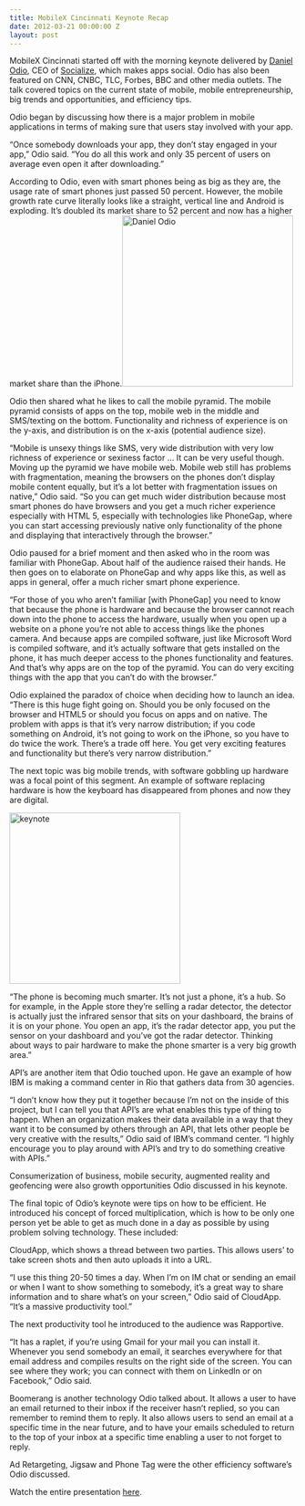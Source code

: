 ```yaml
---
title: MobileX Cincinnati Keynote Recap
date: 2012-03-21 00:00:00 Z
layout: post
---
```

 
<p>MobileX Cincinnati started off with the morning keynote delivered by <a href="http://www.danielodio.com/about-me/" target="_blank">Daniel Odio</a>, CEO of <a href="http://www.getsocialize.com/" target="_blank">Socialize</a>, which makes apps social. Odio has also been featured on CNN, CNBC, TLC, Forbes, BBC and other media outlets. The talk covered topics on the current state of mobile, mobile entrepreneurship, big trends and opportunities, and efficiency tips.</p>
<p>Odio began by discussing how there is a major problem in mobile applications in terms of making sure that users stay involved with your app.</p>
<p>&ldquo;Once somebody downloads your app, they don&rsquo;t stay engaged in your app,&rdquo; Odio said. &ldquo;You do all this work and only 35 percent of users on average even open it after downloading.&rdquo;</p>
<p>According to Odio, even with smart phones being as big as they are, the usage rate of smart phones just passed 50 percent. However, the mobile growth rate curve literally looks like a straight, vertical line and Android is exploding. It&rsquo;s doubled its market share to 52 percent and now has a higher market share than the iPhone.<img alt="Daniel Odio" src="http://farm8.staticflickr.com/7192/6998384469_334c6b7865.jpg" width="300"/></p>
<p>Odio then shared what he likes to call the mobile pyramid. The mobile pyramid consists of apps on the top, mobile web in the middle and SMS/texting on the bottom. Functionality and richness of experience is on the y-axis, and distribution is on the x-axis (potential audience size).</p>
<p>&ldquo;Mobile is unsexy things like SMS, very wide distribution with very low richness of experience or sexiness factor &hellip; It can be very useful though. Moving up the pyramid we have mobile web. Mobile web still has problems with fragmentation, meaning the browsers on the phones don&rsquo;t display mobile content equally, but it&rsquo;s a lot better with fragmentation issues on native,&rdquo; Odio said. &ldquo;So you can get much wider distribution because most smart phones do have browsers and you get a much richer experience especially with HTML 5, especially with technologies like PhoneGap, where you can start accessing previously native only functionality of the phone and displaying that interactively through the browser.&rdquo;</p>
<p>Odio paused for a brief moment and then asked who in the room was familiar with PhoneGap. About half of the audience raised their hands. He then goes on to elaborate on PhoneGap and why apps like this, as well as apps in general, offer a much richer smart phone experience.</p>
<p>&ldquo;For those of you who aren&rsquo;t familiar [with PhoneGap] you need to know that because the phone is hardware and because the browser cannot reach down into the phone to access the hardware, usually when you open up a website on a phone you&rsquo;re not able to access things like the phones camera. And because apps are compiled software, just like Microsoft Word is compiled software, and it&rsquo;s actually software that gets installed on the phone, it has much deeper access to the phones functionality and features. And that&rsquo;s why apps are on the top of the pyramid. You can do very exciting things with the app that you can&rsquo;t do with the browser.&rdquo;</p>
<p>Odio explained the paradox of choice when deciding how to launch an idea. &ldquo;There is this huge fight going on. Should you be only focused on the browser and HTML5 or should you focus on apps and on native. The problem with apps is that it&rsquo;s very narrow distribution; if you code something on Android, it&rsquo;s not going to work on the iPhone, so you have to do twice the work. There&rsquo;s a trade off here. You get very exciting features and functionality but there&rsquo;s very narrow distribution.&rdquo;</p>
<p>The next topic was big mobile trends, with software gobbling up hardware was a focal point of this segment. An example of software replacing hardware is how the keyboard has disappeared from phones and now they are digital.</p>
<p><img alt="keynote" height="300" src="http://farm8.staticflickr.com/7085/6852261510_d062c5ef1b_b.jpg" width="300"/></p>
<p>&ldquo;The phone is becoming much smarter. It&rsquo;s not just a phone, it&rsquo;s a hub. So for example, in the Apple store they&rsquo;re selling a radar detector, the detector is actually just the infrared sensor that sits on your dashboard, the brains of it is on your phone. You open an app, it&rsquo;s the radar detector app, you put the sensor on your dashboard and you&rsquo;ve got the radar detector. Thinking about ways to pair hardware to make the phone smarter is a very big growth area.&rdquo;</p>
<p>API&rsquo;s are another item that Odio touched upon. He gave an example of how IBM is making a command center in Rio that gathers data from 30 agencies.</p>
<p>&ldquo;I don&rsquo;t know how they put it together because I&rsquo;m not on the inside of this project, but I can tell you that API&rsquo;s are what enables this type of thing to happen. When an organization makes their data available in a way that they want it to be consumed by others through an API, that lets other people be very creative with the results,&rdquo; Odio said of IBM&rsquo;s command center. &ldquo;I highly encourage you to play around with API&rsquo;s and try to do something creative with APIs.&rdquo;</p>
<p>Consumerization of business, mobile security, augmented reality and geofencing were also growth opportunities Odio discussed in his keynote.</p>
<p>The final topic of Odio&rsquo;s keynote were tips on how to be efficient. He introduced his concept of forced multiplication, which is how to be only one person yet be able to get as much done in a day as possible by using problem solving technology. These included:</p>
<p>CloudApp, which shows a thread between two parties. This allows users&rsquo; to take screen shots and then auto uploads it into a URL.</p>
<p>&ldquo;I use this thing 20-50 times a day. When I&rsquo;m on IM chat or sending an email or when I want to show something to somebody, it&rsquo;s a great way to share information and to share what&rsquo;s on your screen,&rdquo; Odio said of CloudApp. &ldquo;It&rsquo;s a massive productivity tool.&rdquo;</p>
<p>The next productivity tool he introduced to the audience was Rapportive.</p>
<p>&ldquo;It has a raplet, if you&rsquo;re using Gmail for your mail you can install it. Whenever you send somebody an email, it searches everywhere for that email address and compiles results on the right side of the screen. You can see where they work; you can connect with them on LinkedIn or on Facebook,&rdquo; Odio said.</p>
<p>Boomerang is another technology Odio talked about. It allows a user to have an email returned to their inbox if the receiver hasn&rsquo;t replied, so you can remember to remind them to reply. It also allows users to send an email at a specific time in the near future, and to have your emails scheduled to return to the top of your inbox at a specific time enabling a user to not forget to reply.</p>
<p>Ad Retargeting, Jigsaw and Phone Tag were the other efficiency software&rsquo;s Odio discussed.</p>
<p>Watch the entire presentation <a href="http://www.danielodio.com/2012/03/05/who-says-cincinnati-doesnt-get-mobile/" target="_blank">here</a>.</p>
